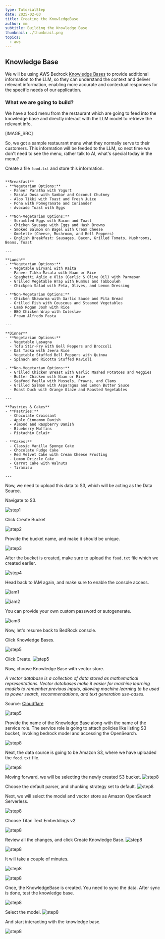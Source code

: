 ```yaml
---
type: TutorialStep
date: 2025-02-03
title: Creating the KnowledgeBase
author: mm
subtitle: Building the Knowledge Base
thumbnail: ./thumbnail.png
topics:
  - aws
---
```


## Knowledge Base

We will be using AWS Bedrock [Knowledge Bases](https://aws.amazon.com/bedrock/knowledge-bases/) to provide additional information to the LLM, so they can understand the context and deliver relevant information, enabling more accurate and contextual responses for the specific needs of our application.

### What we are going to build?

We have a food menu from the restaurant which are going to feed into the knowledge base and directly interact with the LLM model to retrieve the relevant info.

[IMAGE_SRC]

So, we got a sample restaurant menu what they normally serve to their customers. This information will be feeded to the LLM, so next time we don't need to see the menu, rather talk to AI, what's special today in the menu?

Create a file `food.txt` and store this information.

```text

**Breakfast**
- **Vegetarian Options:**
  - Paneer Paratha with Yogurt
  - Masala Dosa with Sambar and Coconut Chutney
  - Aloo Tikki with Toast and Fresh Juice
  - Poha with Pomegranate and Coriander
  - Avocado Toast with Eggs

- **Non-Vegetarian Options:**
  - Scrambled Eggs with Bacon and Toast
  - Chicken Sausage with Eggs and Hash Browns
  - Smoked Salmon on Bagel with Cream Cheese
  - Omelette (Cheese, Mushroom, and Bell Peppers)
  - English Breakfast: Sausages, Bacon, Grilled Tomato, Mushrooms, Beans, Toast

---

**Lunch**
- **Vegetarian Options:**
  - Vegetable Biryani with Raita
  - Paneer Tikka Masala with Naan or Rice
  - Spaghetti Aglio e Olio (Garlic & Olive Oil) with Parmesan
  - Grilled Vegetable Wrap with Hummus and Tabbouleh
  - Chickpea Salad with Feta, Olives, and Lemon Dressing

- **Non-Vegetarian Options:**
  - Chicken Shawarma with Garlic Sauce and Pita Bread
  - Grilled Fish with Couscous and Steamed Vegetables
  - Lamb Rogan Josh with Rice
  - BBQ Chicken Wrap with Coleslaw
  - Prawn Alfredo Pasta

---

**Dinner**
- **Vegetarian Options:**
  - Vegetable Lasagna
  - Tofu Stir-Fry with Bell Peppers and Broccoli
  - Dal Tadka with Jeera Rice
  - Vegetable Stuffed Bell Peppers with Quinoa
  - Spinach and Ricotta Stuffed Ravioli

- **Non-Vegetarian Options:**
  - Grilled Chicken Breast with Garlic Mashed Potatoes and Veggies
  - Butter Chicken with Naan or Rice
  - Seafood Paella with Mussels, Prawns, and Clams
  - Grilled Salmon with Asparagus and Lemon Butter Sauce
  - Roast Duck with Orange Glaze and Roasted Vegetables

---

**Pastries & Cakes**
- **Pastries:**
  - Chocolate Croissant
  - Apple Cinnamon Danish
  - Almond and Raspberry Danish
  - Blueberry Muffins
  - Pistachio Eclair

- **Cakes:**
  - Classic Vanilla Sponge Cake
  - Chocolate Fudge Cake
  - Red Velvet Cake with Cream Cheese Frosting
  - Lemon Drizzle Cake
  - Carrot Cake with Walnuts
  - Tiramisu

---
```

Now, we need to upload this data to S3, which will be acting as the Data Source.

Navigate to S3.

![step1](./images/1.png)

Click Create Bucket

![step2](./images/2.png)

Provide the bucket name, and make it should be unique.

![step3](./images/3.png)

After the bucket is created, make sure to upload the `food.txt` file which we created earlier.

![step4](./images/4.png)

Head back to IAM again, and make sure to enable the console access.

![iam1](./images/iam1.png)

![iam2](./images/iam2.png)

You can provide your own custom password or autogenerate.

![iam3](./images/iam3.png)

Now, let's resume back to BedRock console.

Click Knowledge Bases.

![step5](./images/5.png)

Click Create.
![step5](./images/6.png)

Now, choose Knowledge Base with vector store.

_A vector database is a collection of data stored as mathematical representations. Vector databases make it easier for machine learning models to remember previous inputs, allowing machine learning to be used to power search, recommendations, and text generation use-cases._

Source: [Cloudflare](https://www.cloudflare.com/en-gb/learning/ai/what-is-vector-database/)

![step5](./images/7.png)

Provide the name of the Knowledge Base along-with the name of the service role. The service role is going to attach policies like listing S3 bucket, invoking bedrock model and accessing the OpenSearch.

![step8](./images/8.png)

Next, the data source is going to be Amazon S3, where we have uploaded the `food.txt` file.

![step8](./images/9.png)

Moving forward, we will be selecting the newly created S3 bucket.
![step8](./images/10.png)

Choose the default parser, and chunking strategy set to default.
![step8](./images/11.png)

Next, we will select the model and vector store as Amazon OpenSearch Serverless.

![step8](./images/12.png)

Choose Titan Text Embeddings v2

![step8](./images/13.png)

Review all the changes, and click Create Knowledge Base.
![step8](./images/14.png)

![step8](./images/15.png)

It will take a couple of minutes.

![step8](./images/16.png)

![step8](./images/17.png)

Once, the KnowledgeBase is created. You need to sync the data. After sync is done, test the knowledge base.

![step8](./images/18.png)

Select the model.
![step8](./images/19.png)

And start interacting with the knowledge base.

![step8](./images/20.png)
